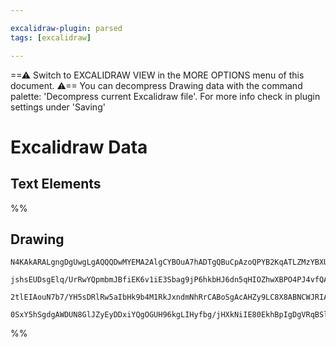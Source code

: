 ```yaml
---

excalidraw-plugin: parsed
tags: [excalidraw]

---
```

==⚠  Switch to EXCALIDRAW VIEW in the MORE OPTIONS menu of this document. ⚠== You can decompress Drawing data with the command palette: 'Decompress current Excalidraw file'. For more info check in plugin settings under 'Saving'


# Excalidraw Data

## Text Elements
%%
## Drawing
```compressed-json
N4KAkARALgngDgUwgLgAQQQDwMYEMA2AlgCYBOuA7hADTgQBuCpAzoQPYB2KqATLZMzYBXUtiRoIACyhQ4zZAHoFAc0JRJQgEYA6bGwC2CgF7N6hbEcK4OCtptbErHALRY8RMpWdx8Q1TdIEfARcZgRmBShcZQUebQBGAAYEmjoghH0EDihmbgBtAF1+CFw4OABlKKhxVFAwSHUMmogiZWlU+oZCBAoAIVxsAGtlUmEOYgBhNnw2Um4IAGIAMxXV

jshsEUDsgElq/UrRwYQpmbmJBfiEK6v1iE3Sbag9jP6hkbHJ6dn5qHIOZhwXBPO4PJ4vfQAMUI+HwlRgwXmgg8oK2WWe+0ObGOAHUSOpuHxwBs0btMX9sQh4YiJMiSKjHuiIQAlYRtDjhXJoeL8EmMskZADyQOwahg3CSiV591JGIykM4UEhuH0MPFaAArNKwUz9grsuVCEYajwpcSZfy5foACpYKAAQVaXAkwSWUAZ4PJwIdjzYFEkIWI3A4Qlh

2tlEIAouN7b7/YH5sDRlRw5aIbHk9b4M1RkJxndmNhRrCABoSgAcAHZy9LC8X8ABNCWJRIATm0AGZK1rzUY2AZuHVOvQCEIavFiQBfVOejKsvPEDnMLnoXP56UjEiG42Es2dTfESoIODcHv70gkACybGICGjuE0wSDaCWBDCG4vXzOg+JkF602fVdlE0XAAAoeHiStqF4SDoIgqDUGSDUAEp1kgZkEGUUNgXmUhgLAngOylXgiLg0jEO0FCICnGd

0SxY5hSgdgAWDUN8GlJZyEyDDxiYQgOGUH96kgLIHyfbg/jHXkNiIE80EkhBpIgDgVRqBSlOEKAiA5CTSDHGjzTsAArBBsBycoVLga9b3vR8EEA198Hfc0BiYxhrX7fAhM6WBECRdIzOYtCZWYKADCzPy0BDMNfxaNghns7hHOc4SIE4gxygCpjOCSt9FNi/BQgdQL3M81jYSncBpzoJYYXCQdJxAScgA===
```
%%
